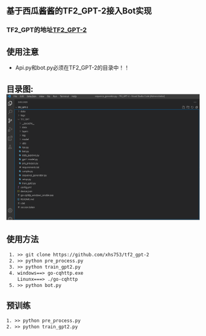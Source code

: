 ## 基于西瓜酱酱的TF2_GPT-2接入Bot实现
### TF2_GPT的地址[TF2_GPT-2](https://github.com/xhs753/tf2_gpt-2)
## 使用注意
  - Api.py和bot.py必须在TF2_GPT-2的目录中！！
   ## 目录图:![image](https://github.com/FloatTech/AI-Bot/blob/main/TF2_GPT-2/%E6%8D%95%E8%8E%B7.PNG)
## 使用方法
     
     1. >> git clone https://github.com/xhs753/tf2_gpt-2
     2. >> python pre_process.py
     3. >> python train_gpt2.py
     4. windows==> go-cqhttp.exe
        Linunx===> ./go-cqhttp
     5. >> python bot.py



## 预训练
    1. >> python pre_process.py
    2. >> python train_gpt2.py



